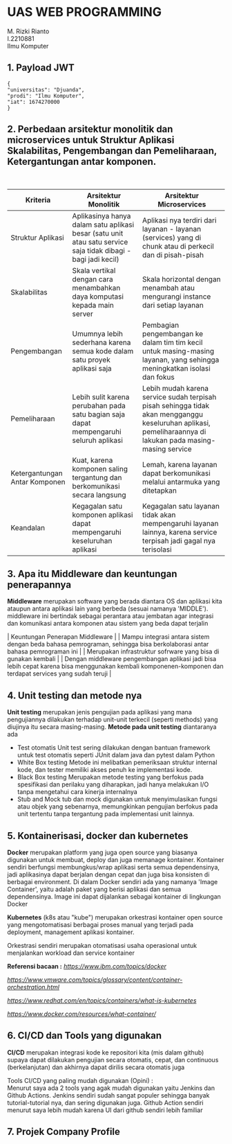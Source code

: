 # UAS WEB PROGRAMMING
M. Rizki Rianto<br>
I.2210881<br>
Ilmu Komputer</i></strong>


## 1. Payload JWT

    {
    "universitas": "Djuanda",
    "prodi": "Ilmu Komputer",
    "iat": 1674270000
    }

## 2. Perbedaan arsitektur monolitik dan microservices untuk Struktur Aplikasi Skalabilitas, Pengembangan dan Pemeliharaan, Ketergantungan antar komponen.
<br>

| Kriteria                   | Arsitektur Monolitik                                   | Arsitektur Microservices                               |
|----------------------------|--------------------------------------------------------|--------------------------------------------------------|
| Struktur Aplikasi          | Aplikasinya hanya dalam satu aplikasi besar (satu unit atau satu service saja tidak dibagi - bagi jadi kecil)  | Aplikasi nya terdiri dari layanan - layanan (services) yang di chunk atau di perkecil dan di pisah-pisah|
| Skalabilitas               | Skala vertikal dengan cara menambahkan daya komputasi kepada main server | Skala horizontal dengan menambah atau mengurangi instance dari setiap layanan |
| Pengembangan              | Umumnya lebih sederhana karena semua kode dalam satu proyek aplikasi saja | Pembagian pengembangan ke dalam tim tim kecil untuk masing-masing layanan, yang sehingga meningkatkan isolasi dan fokus |
| Pemeliharaan              | Lebih sulit karena perubahan pada satu bagian saja dapat mempengaruhi seluruh aplikasi | Lebih mudah karena service sudah terpisah pisah sehingga tidak akan mengganggu keseluruhan aplikasi, pemeliharaannya di lakukan pada masing-masing service |
| Ketergantungan Antar Komponen | Kuat, karena komponen saling tergantung dan berkomunikasi secara langsung | Lemah, karena layanan dapat berkomunikasi melalui antarmuka yang ditetapkan |
| Keandalan                  | Kegagalan satu komponen aplikasi dapat mempengaruhi keseluruhan aplikasi | Kegagalan satu layanan tidak akan mempengaruhi layanan lainnya, karena service terpisah jadi gagal nya terisolasi |


## 3. Apa itu Middleware dan keuntungan penerapannya
<strong>Middleware</strong> merupakan software yang berada diantara OS dan aplikasi kita ataupun antara aplikasi lain yang berbeda (sesuai namanya 'MIDDLE').
middleware ini bertindak sebagai perantara atau jembatan agar integrasi dan komunikasi antara komponen atau sistem yang beda dapat terjalin<br>

| Keuntungan Penerapan Middleware |
| Mampu integrasi antara sistem dengan beda bahasa pemrograman, sehingga bisa berkolaborasi antar bahasa pemrograman ini |
| Merupakan infrastruktur sofrware yang bisa di gunakan kembali |
| Dengan middleware pengembangan aplikasi jadi bisa lebih cepat karena bisa menggunakan kembali komponenen-komponen dan terdapat services yang sudah teruji |

## 4. Unit testing dan metode nya
**Unit testing** merupakan jenis pengujian pada aplikasi yang mana pengujiannya dilakukan terhadap unit-unit terkecil (seperti methods) yang diujinya itu secara masing-masing.
**Metode pada unit testing** diantaranya ada <br>
* Test otomatis
    Unit test sering dilakukan dengan bantuan framework untuk test otomatis seperti JUnit dalam java dan pytest dalam Python
* White Box testing
    Metode ini melibatkan pemeriksaan struktur internal kode, dan tester memiliki akses penuh ke implementasi kode.
* Black Box testing
    Merupakan metode testing yang berfokus pada spesifikasi dan perilaku yang diharapkan, jadi hanya melakukan I/O tanpa mengetahui cara kinerja internalnya
* Stub and Mock
    tub dan mock digunakan untuk menyimulasikan fungsi atau objek yang sebenarnya, memungkinkan pengujian berfokus pada unit tertentu tanpa tergantung pada implementasi unit lainnya.

## 5. Kontainerisasi, docker dan kubernetes
**Docker** merupakan platform yang juga open source yang biasanya digunakan untuk membuat, deploy dan juga memanage kontainer. Kontainer sendiri berfungsi membungkus/wrap aplikasi serta semua dependensinya, jadi aplikasinya dapat berjalan dengan cepat dan juga bisa konsisten di berbagai environment. Di dalam Docker sendiri ada yang namanya 'Image Container',  yaitu adalah paket yang berisi aplikasi dan semua dependensinya. Image ini dapat dijalankan sebagai kontainer di lingkungan Docker

**Kubernetes** (k8s atau "kube") merupakan orkestrasi kontainer open source yang mengotomatisasi berbagai proses manual yang terjadi pada deployment, management aplikasi kontainer.

Orkestrasi sendiri merupakan otomatisasi usaha operasional untuk menjalankan workload dan service kontainer 



**Referensi bacaan :**
<i>
https://www.ibm.com/topics/docker 

https://www.vmware.com/topics/glossary/content/container-orchestration.html

https://www.redhat.com/en/topics/containers/what-is-kubernetes

https://www.docker.com/resources/what-container/ </i>


## 6. CI/CD dan Tools yang digunakan

**CI/CD** merupakan integrasi kode ke repositori kita (mis dalam github) supaya dapat dilakukan pengujian secara otomatis, cepat, dan continuous (berkelanjutan) dan akhirnya dapat dirilis secara otomatis juga<br>

Tools CI/CD yang paling mudah digunakan (Opini) : <br>
Menurut saya ada 2 tools yang agak mudah digunakan yaitu Jenkins dan Github Actions. Jenkins sendiri sudah sangat populer sehingga banyak tutorial-tutorial nya, dan sering digunakan juga. Github Action sendiri menurut saya lebih mudah karena UI dari github sendiri lebih familiar

## 7. Projek Company Profile
